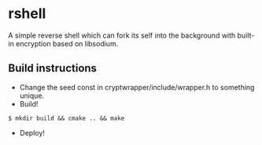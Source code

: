 # rshell
A simple reverse shell which can fork its self into the background with built-in encryption based on libsodium. 

## Build instructions
* Change the seed const in cryptwrapper/include/wrapper.h to something unique.
* Build!
```
$ mkdir build && cmake .. && make
```
* Deploy!
